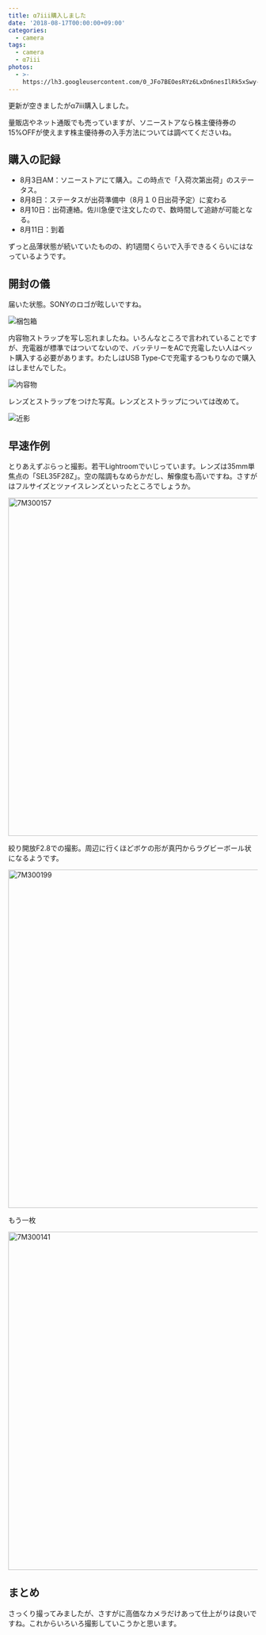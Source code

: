```yaml
---
title: α7iii購入しました
date: '2018-08-17T00:00:00+09:00'
categories:
  - camera
tags:
  - camera
  - α7iii
photos:
  - >-
    https://lh3.googleusercontent.com/0_JFo7BEOesRYz6LxDn6nesIlRk5xSwy-KZ42laVBu_5zEKbA-x54TsQgylzObjsgwQhsn6AZhdoM_IJkL3TYnl1h1SymPBHbDY350oW7S3HsrwBkvXwRoCuRgZiIEK2Mm5Zy_iJPlAHzZky_c__kCUasIMZoRNVBgeL5GQ1OjOATUIwZiXgFVkHZVcb0YR3GgowKyjMkiJAUzGiNd1ALr8Qpp5X8un8hsE5N3TmjdVaV-hqsIwBOcSH6KSzyv4DRKHqiJkb2AB58exWaFhUfwSkgAC3SPVXiaadp4bzzAQRqCjQ43Ztsdi4QO6rRfOO-XsgKdbkATJXQr23YQ-Mp1iqYASoxWUEwORfszQHeMQAOPIJSJ_RFM6b7vxe5A1YIDChCxB0atmsvlLxZVDJcNoblqOl4doErJcco8kDqLlneQmel3HHowRqz8suaXQdl-oXIqUrOP5r8kpuyuDjSqa3IqXsXulPdVe9iE5PDduMrkVIGkDf72Kf0hwKIXUQlhn6tviQ4yOsAz5xF7TY6G1F-Irs1xeU_ydRfv_fJOft2FFcj3e2bc4nVbKQKN_f0fOoZlZci_RttGeL7YL-zgRcnYMkR1DejhqcUGDinF8HzhfXrBQ4H5cJABW4Z0n7i4Mv1uz4e7UwPFE4ZXj33t3XC3IDFSHWxw=w721-h541-no
---
```

更新が空きましたがα7iii購入しました。

<!-- more -->

量販店やネット通販でも売っていますが、ソニーストアなら株主優待券の15%OFFが使えます株主優待券の入手方法については調べてくださいね。

## 購入の記録
 - 8月3日AM：ソニーストアにて購入。この時点で「入荷次第出荷」のステータス。
 - 8月8日：ステータスが出荷準備中（8月１０日出荷予定）に変わる
 - 8月10日：出荷連絡。佐川急便で注文したので、数時間して追跡が可能となる。
 - 8月11日：到着

ずっと品薄状態が続いていたものの、約1週間くらいで入手できるくらいにはなっているようです。

## 開封の儀
届いた状態。SONYのロゴが眩しいですね。

![梱包箱](https://lh3.googleusercontent.com/-ItWoX0NswUZuVrIfsuqw30dxL0eby7frm6NE7ubhD_nyNvXt3WrX3XlObG7rynY8i0gw_Uyo24cyF4ye0fi1OAUuv-W5zEgGrbhCXNrjPC9zHpcBTj3zTvjS8DTcpFH8ga-epgQc9aP1IIobtUGcudeQoeS_0V4UAt9eFkREkJS0yN1HkABwtWr55Le1fhJFvoWg0VwCUj4Dql-Lumqnczf-Q4feWZrZb767ixXEjnMdTjWxmzKRcuMTH_7AmXc_USoH4Kk3EhoOGKKE5xgZP-O0zQUuCoNwkdobzVo5GrdTIizmQ4lNcnNecQMnWTFB8TdDFhTR3XgCD157j2DD6fl-2PJYR3O_vRhjeqbnV8toBL0tyYWbjOZ6OkC61LUIO-KRfMf49-fJGvssAWYo8sVof2j6gFg4v9UkugBVw5xZNaTvl8ATbnfZ-vU0SdGBL-1sy3L6vnsx18DVtPQ8vOI99QlPwwmRoKr79Y4UXB9zveiv8td8LLEcJdz4hcGLSe_HZ-xkHw2mrVg-oW8YzzPPlaKJjHXK5W967m5AIBzLYKkGtq5cMU0XFcmOraYoW-xqWxskV4SvesvLLWJ27Y2uYdCdN_ZhhgixEOF=w1804-h1352-no)


内容物ストラップを写し忘れましたね。いろんなところで言われていることですが、充電器が標準ではついてないので、バッテリーをACで充電したい人はベット購入する必要があります。わたしはUSB Type-Cで充電するつもりなので購入はしませんでした。

![内容物](https://lh3.googleusercontent.com/DPHcqnyD0OMnho_sw-9zr_blXMR6yCi30TyN28LwyWL3oYZD7LOmYBOpAGq6VWM9OUfngXwjQ9b-iva-P8OcYl2ZFKo4fnZmlC4iqzU2UIE7Z2dGRfaWC1tzr2eVSFktadmBc3nKUfcR16WamZWZ1qoGIRdU78mf4nJio9Qbo4OfGZr9isZ5Z6aa9lUIA3CZYVzc465hcya-sP0s6KqdkAC1UidJ6IlOTr-r4sgY-HKNgyMqyubddF4Uao4A3uXO7W1iTmx1FO-_8C9vLOt7d3Nk5744htirrqJ3AGnlnDVuSj8L0baqDLpRXgXqvttjxqf1uepcbjEgMofiv9WLWGHXhNA32dfhKfDjV7QvkJqdh8b02758LXfrVwyPScc6251M8TZTkHLY1CdQMtI48phOdNWuJLe5HdnwKLyMS7_-BrKBwtm3RU6lVlYuq6VLEr2mb7RDGWlyRcfDwRIDEJj-87BorzN2vDN6qyhok80_j0kF4oJx_xGbYVPpzHhXxA3iN58363kW3MguEvQ2k6u8i75zAsE8-z8y8hrGfIzLJavEF0IxMHbFHnwAEKOIv6chPzveMSp_vXIkiT004jeUFjAhCW-RgRjfp0vAypYMbUHW6kHF57kKjy36vSeISvvT3WYA4oxZgsNvrQto8r79Qtor4zNb3w=d)

レンズとストラップをつけた写真。レンズとストラップについては改めて。

![近影](https://lh3.googleusercontent.com/0_JFo7BEOesRYz6LxDn6nesIlRk5xSwy-KZ42laVBu_5zEKbA-x54TsQgylzObjsgwQhsn6AZhdoM_IJkL3TYnl1h1SymPBHbDY350oW7S3HsrwBkvXwRoCuRgZiIEK2Mm5Zy_iJPlAHzZky_c__kCUasIMZoRNVBgeL5GQ1OjOATUIwZiXgFVkHZVcb0YR3GgowKyjMkiJAUzGiNd1ALr8Qpp5X8un8hsE5N3TmjdVaV-hqsIwBOcSH6KSzyv4DRKHqiJkb2AB58exWaFhUfwSkgAC3SPVXiaadp4bzzAQRqCjQ43Ztsdi4QO6rRfOO-XsgKdbkATJXQr23YQ-Mp1iqYASoxWUEwORfszQHeMQAOPIJSJ_RFM6b7vxe5A1YIDChCxB0atmsvlLxZVDJcNoblqOl4doErJcco8kDqLlneQmel3HHowRqz8suaXQdl-oXIqUrOP5r8kpuyuDjSqa3IqXsXulPdVe9iE5PDduMrkVIGkDf72Kf0hwKIXUQlhn6tviQ4yOsAz5xF7TY6G1F-Irs1xeU_ydRfv_fJOft2FFcj3e2bc4nVbKQKN_f0fOoZlZci_RttGeL7YL-zgRcnYMkR1DejhqcUGDinF8HzhfXrBQ4H5cJABW4Z0n7i4Mv1uz4e7UwPFE4ZXj33t3XC3IDFSHWxw=w721-h541-no)

## 早速作例

とりあえずぶらっと撮影。若干Lightroomでいじっています。レンズは35mm単焦点の「SEL35F28Z」。空の階調もなめらかだし、解像度も高いですね。さすがはフルサイズとツァイスレンズといったところでしょうか。

<a data-flickr-embed="true"  href="https://www.flickr.com/photos/106578728@N06/43981737942/in/dateposted-public/" title="7M300157"><img src="https://farm2.staticflickr.com/1837/43981737942_75a3dd00f5_b.jpg" width="1024" height="683" alt="7M300157"></a><script async src="//embedr.flickr.com/assets/client-code.js" charset="utf-8"></script>

絞り開放F2.8での撮影。周辺に行くほどボケの形が真円からラグビーボール状になるようです。

<a data-flickr-embed="true"  href="https://www.flickr.com/photos/106578728@N06/43981737682/in/dateposted-public/" title="7M300199"><img src="https://farm2.staticflickr.com/1794/43981737682_03785396d3_b.jpg" width="1024" height="683" alt="7M300199"></a><script async src="//embedr.flickr.com/assets/client-code.js" charset="utf-8"></script>

もう一枚

<a data-flickr-embed="true"  href="https://www.flickr.com/photos/106578728@N06/43981739202/in/dateposted-public/" title="7M300141"><img src="https://farm2.staticflickr.com/1837/43981739202_c9126c6c70_b.jpg" width="1024" height="683" alt="7M300141"></a><script async src="//embedr.flickr.com/assets/client-code.js" charset="utf-8"></script>

## まとめ
さっくり撮ってみましたが、さすがに高価なカメラだけあって仕上がりは良いですね。これからいろいろ撮影していこうかと思います。
